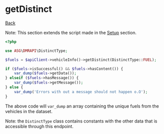 # getDistinct

[Back](../../ROOT.md)

Note: This section extends the script made in the [Setup](../SETUP.md) section.

```php
<?php

use ASG\DMRAPI\DistinctType;

$fuels = $apiClient->vehicleInfo()->getDistinct(DistinctType::FUEL);

if ($fuels->isSuccessful() && $fuels->hasContent()) {
    var_dump($fuels->getData());
} elseif ($fuels->hasMessage()) {
    var_dump($fuels->getMessage());
} else {
    var_dump('Errors with out a message should not happen o.O');
}
```

The above code will `var_dump` an array containing the unique fuels from the vehicles in the dataset.

Note: the `DistinctType` class contains constants with the other data that is accessible through this endpoint.